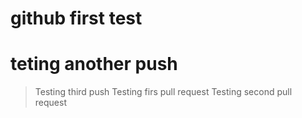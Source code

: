 # github first test
# teting another push
> Testing third push
> Testing firs pull request
> Testing second pull request
